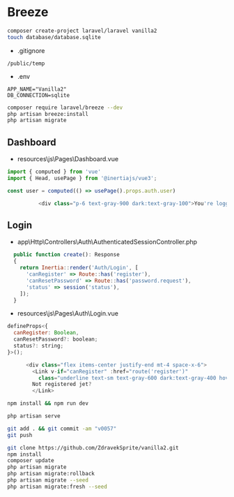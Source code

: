 # Breeze

```bash
composer create-project laravel/laravel vanilla2
touch database/database.sqlite
```

- .gitignore

```text
/public/temp
```

- .env

```edit
APP_NAME="Vanilla2"
DB_CONNECTION=sqlite
```

```bash
composer require laravel/breeze --dev
php artisan breeze:install
php artisan migrate
```

## Dashboard

- resources\js\Pages\Dashboard.vue

```js
import { computed } from 'vue'
import { Head, usePage } from '@inertiajs/vue3';

const user = computed(() => usePage().props.auth.user)

          <div class="p-6 text-gray-900 dark:text-gray-100">You're logged in as: {{ user.name }}!</div>
```

## Login

- app\Http\Controllers\Auth\AuthenticatedSessionController.php

```js
  public function create(): Response
  {
    return Inertia::render('Auth/Login', [
      'canRegister' => Route::has('register'),
      'canResetPassword' => Route::has('password.request'),
      'status' => session('status'),
    ]);
  }
```

- resources\js\Pages\Auth\Login.vue

```js
defineProps<{
  canRegister: Boolean,
  canResetPassword?: boolean;
  status?: string;
}>();

      <div class="flex items-center justify-end mt-4 space-x-6">
        <Link v-if="canRegister" :href="route('register')"
          class="underline text-sm text-gray-600 dark:text-gray-400 hover:text-gray-900 dark:hover:text-gray-100 rounded-md focus:outline-none focus:ring-2 focus:ring-offset-2 focus:ring-indigo-500 dark:focus:ring-offset-gray-800">
        Not registered jet?
        </Link>
```

```bash
npm install && npm run dev
```

```bash
php artisan serve
```

```bash
git add . && git commit -am "v0057"
git push
```

```bash
git clone https://github.com/ZdravekSprite/vanilla2.git
npm install
composer update
php artisan migrate
php artisan migrate:rollback
php artisan migrate --seed
php artisan migrate:fresh --seed
```
